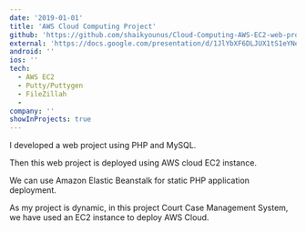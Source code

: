 ```yaml
---
date: '2019-01-01'
title: 'AWS Cloud Computing Project'
github: 'https://github.com/shaikyounus/Cloud-Computing-AWS-EC2-web-project-deploy'
external: 'https://docs.google.com/presentation/d/1JlYbXF6DLJUX1tS1eYNexhBwNShx69lUDCkwTCZvuRs/edit?usp=sharing'
android: ''
ios: ''
tech:
  - AWS EC2 
  - Putty/Puttygen
  - FileZillah
  - 
company: ''
showInProjects: true
---
```


I developed a web project using PHP and MySQL.

Then this web project is deployed using AWS cloud EC2 instance.

We can use Amazon Elastic Beanstalk for static PHP application deployment. 

As my project is dynamic, in this project Court Case Management System, we have used an EC2 instance to deploy AWS Cloud.

